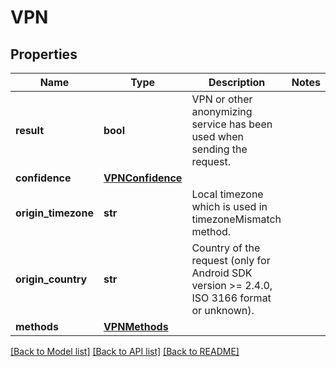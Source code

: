 # VPN

## Properties
Name | Type | Description | Notes
------------ | ------------- | ------------- | -------------
**result** | **bool** | VPN or other anonymizing service has been used when sending the request. | 
**confidence** | [**VPNConfidence**](VPNConfidence.md) |  | 
**origin_timezone** | **str** | Local timezone which is used in timezoneMismatch method. | 
**origin_country** | **str** | Country of the request (only for Android SDK version >= 2.4.0, ISO 3166 format or unknown). | 
**methods** | [**VPNMethods**](VPNMethods.md) |  | 

[[Back to Model list]](../README.md#documentation-for-models) [[Back to API list]](../README.md#documentation-for-api-endpoints) [[Back to README]](../README.md)

